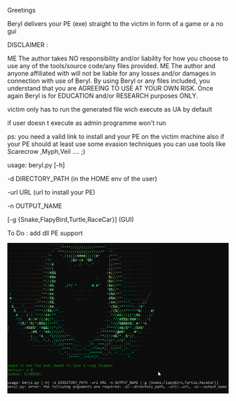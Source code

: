 Greetings

Beryl delivers your PE (exe) straight to the victim in form of a game or a no gui 

DISCLAIMER :

ME The author takes NO responsibility and/or liability for how you choose to use any of the tools/source code/any files provided. ME The author and anyone affiliated with will not be liable for any losses and/or damages in connection with use of Beryl. By using Beryl or any files included, you understand that you are AGREEING TO USE AT YOUR OWN RISK. Once again Beryl is for EDUCATION and/or RESEARCH purposes ONLY.

victim only has to run the generated file wich execute as UA by default

if user doesn t execute as admin programme won't run

ps: you need a valid link to install and your PE on the victim machine
    also if your PE should at least use some evasion techniques 
    you can use tools like Scarecrow ,Myph,Veil .... ;)

usage: beryl.py [-h] 

-d DIRECTORY_PATH (in the HOME env of the user)

-url URL (url to install your PE)

-n OUTPUT_NAME 

[-g {Snake,FlapyBird,Turtle,RaceCar}] (GUI)


To Do :
add dll PE support

![Alt text](<2023-08-31 09_57_39-Command Prompt.png>)